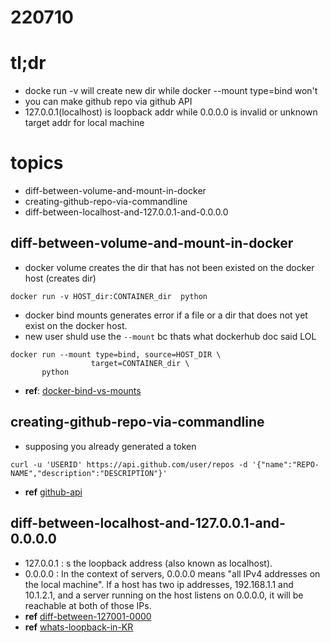 # 220710

# tl;dr
- docke run -v will create new dir while docker --mount type=bind won't 
- you can make github repo via github API
- 127.0.0.1(localhost) is loopback addr while 0.0.0.0 is invalid or unknown target addr for local machine


# topics
- diff-between-volume-and-mount-in-docker
- creating-github-repo-via-commandline
- diff-between-localhost-and-127.0.0.1-and-0.0.0.0


## diff-between-volume-and-mount-in-docker
- docker volume creates the dir that has not been existed on the docker host (creates dir)
```
docker run -v HOST_dir:CONTAINER_dir  python
```
- docker bind mounts generates error if a file or a dir that does not yet exist on the docker host.
- new user shuld use the `--mount` bc thats what dockerhub doc said LOL
```
docker run --mount type=bind, source=HOST_DIR \
                  target=CONTAINER_dir \
       python
```


- **ref**: [docker-bind-vs-mounts](https://docs.docker.com/storage/bind-mounts/d)

## creating-github-repo-via-commandline
- supposing you already generated a token
```
curl -u 'USERID' https://api.github.com/user/repos -d '{"name":"REPO-NAME","description":"DESCRIPTION"}'
```
- **ref** [github-api](https://docs.github.com/en/rest/guides/getting-started-with-the-rest-api#create-a-repository)

## diff-between-localhost-and-127.0.0.1-and-0.0.0.0
- 127.0.0.1 : s the loopback address (also known as localhost).
- 0.0.0.0 : In the context of servers, 0.0.0.0 means "all IPv4 addresses on the local machine". If a host has two ip addresses, 192.168.1.1 and 10.1.2.1, and a server running on the host listens on 0.0.0.0, it will be reachable at both of those IPs.
- **ref** [diff-between-127001-0000](https://superuser.com/questions/949428/whats-the-difference-between-127-0-0-1-and-0-0-0-0)
- **ref** [whats-loopback-in-KR](https://woo-dev.tistory.com/190)